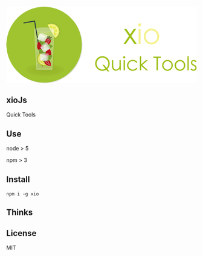 
![xiojs](./file/xio-b.png)


## xioJs 

Quick Tools

## Use

node > 5


npm  > 3


## Install

```
npm i -g xio
```


## Thinks


## License

MIT



